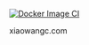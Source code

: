 [![Docker Image CI](https://github.com/qq780312916/xiaowangc.com/actions/workflows/docker-images.yml/badge.svg)](https://github.com/qq780312916/xiaowangc.com/actions/workflows/docker-images.yml)

xiaowangc.com
